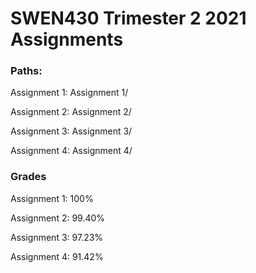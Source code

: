# SWEN430 Trimester 2 2021 Assignments

### Paths:
Assignment 1: Assignment 1/

Assignment 2: Assignment 2/

Assignment 3: Assignment 3/

Assignment 4: Assignment 4/

### Grades
Assignment 1: 100%

Assignment 2: 99.40%

Assignment 3: 97.23%

Assignment 4: 91.42%
